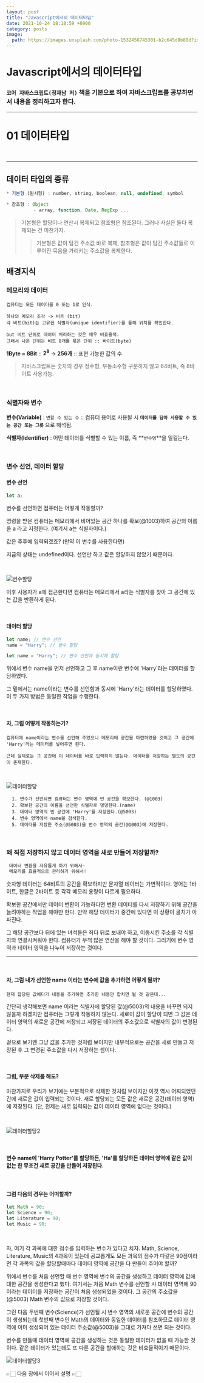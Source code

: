 ```yaml
---
layout: post
title: "Javascript에서의 데이터타입"
date: 2021-10-24 18:18:59 +0900
category: posts
image:
  path: https://images.unsplash.com/photo-1532456745301-b2c645d8b80d?ixid=MnwxMjA3fDB8MHxwaG90by1wYWdlfHx8fGVufDB8fHx8&ixlib=rb-1.2.1&auto=format&fit=crop&w=1974&q=80
---
```


# Javascript에서의 데이터타입

### `코어 자바스크립트(정재남 저)` 책을 기본으로 하여 자바스크립트를 공부하면서 내용을 정리하고자 한다.

---

# 01 데이터타입

<br>

---

## 데이터 타입의 종류

```js
* 기본형 (원시형) : number, string, boolean, null, undefined, symbol

* 참조형 : Object
          - array, function, Date, RegExp ...
```

> 기본형은 할당이나 연산시 복제되고 참조형은 참조된다.
> 그러나 사실은 둘다 복제되는 건 마찬가지.
>
> > 기본형은 값이 담긴 주소값 바로 복제, 참조형은 값이 담긴 주소값들로 이루어진 묶음을 가리키는 주소값을 복제한다.
> > <br>

## 배경지식

### **메모리와 데이터**

```
컴퓨터는 모든 데이터를 0 또는 1로 인식.

하나의 메모리 조각 -> 비트 (bit)
각 비트(bit)는 고유한 식별자(unique identifier)를 통해 위치를 확인한다.

but 비트 단위로 데이터 처리하는 것은 매우 비효율적.
그래서 나온 단위는 비트 8개를 묶은 단위 :: 바이트(byte)
```

**1Byte = 8Bit** :: **2<sup>8</sup>** -> **256개** :: 표현 가능한 값의 수

> 자바스크립트는 숫자의 경우 정수형, 부동소수형 구분하지 않고 64비트, 즉 8바이트 사용가능.

<br>

### **식별자와 변수**

**변수(Variable)** : `변할 수 있는 수` :: 컴퓨터 용어로 사용될 시 **`데이터를 담아 사용할 수 있는 공간 또는 그릇`** 으로 해석됨.

**식별자(Identifier)** : 어떤 데이터를 식별할 수 있는 이름, 즉 **`변수명`**을 일컬는다.

<br>

### **변수 선언, 데이터 할당**

#### **변수 선언**

```js
let a;
```

변수를 선언하면 컴퓨터는 어떻게 작동할까?

명령을 받은 컴퓨터는 메모리에서 비어있는 공간 하나를 확보(@1003)하여 공간의 이름을 a 라고 지정한다. (여기서 a는 식별자이다.)

값은 추후에 입력되겠죠? (만약 이 변수를 사용한다면)

지금의 상태는 undefined이다. 선언만 하고 값은 할당하지 않았기 때문이다.

<br>

![변수할당](https://user-images.githubusercontent.com/79234473/135016129-c50690a0-2b52-45d1-ac6b-8a64b8403461.png)

이후 사용자가 a에 접근한다면 컴퓨터는 메모리에서 a라는 식별자를 찾아 그 공간에 있는 값을 반환하게 된다.

<br>

#### **데이터 할당**

```js
let name; // 변수 선언
name = "Harry"; // 변수 할당

let name = "Harry"; // 변수 선언과 동시에 할당
```

위에서 변수 name을 먼저 선언하고 그 후 name이란 변수에 'Harry'라는 데이터를 할당하였다.

그 밑에서는 name이라는 변수를 선언함과 동시에 'Harry'라는 데이터를 할당하였다. 이 두 가지 방법은 동일한 작업을 수행한다.

<br>

#### 자, 그럼 어떻게 작동하는가?

```
컴퓨터에 name이라는 변수를 선언해 주었으니 메모리에 공간을 마련하였을 것이고 그 공간에 'Harry'라는 데이터를 넣어주면 된다.

근데 실제로는 그 공간에 이 데이터를 바로 입력하지 않는다. 데이터를 저장하는 별도의 공간이 존재한다.
```

<br>

![데이터할당](https://user-images.githubusercontent.com/79234473/135016133-f305a65c-beb4-425b-94f1-3639f6513a25.png)

```
  1. 변수가 선언되면 컴퓨터는 변수 영역에 빈 공간을 확보한다. (@1003)
  2. 확보한 공간의 이름을 선언한 식별자로 명명한다.(name)
  3. 데이터 영역의 빈 공간에 'Harry'를 저장한다.(@5003)
  4. 변수 영역에서 name을 검색한다.
  5. 데이터를 저장한 주소(@5003)을 변수 영역의 공간(@1003)에 저장한다.
```

<br>

### 왜 직접 저장하지 않고 데이터 영역을 새로 만들어 저장할까?

```jsx
 데이터 변환을 자유롭게 하기 위해서~
 메모리를 효율적으로 관리하기 위해서!
```

숫자형 데이터는 64비트의 공간을 확보하지만 문자열 데이터는 가변적이다. 영어는 1바이트, 한글은 2바이트 등 각각 메모리 용량이 다르게 필요하다.

확보한 공간에서만 데이터 변환이 가능하다면 변환 데이터를 다시 저장하기 위해 공간을 늘려야하는 작업을 해야만 한다. 만약 해당 데이터가 중간에 있다면 이 상황이 골치가 아파진다.

그 해당 공간보다 뒤에 있는 녀석들은 죄다 뒤로 보내야 하고, 이동시킨 주소를 각 식별자와 연결시켜줘야 한다. 컴퓨터가 무척 많은 연산을 해야 할 것이다. 그러기에 변수 영역과 데이터 영역을 나누어 저장하는 것이다.

---

  <br>

#### 자, 그럼 내가 선언한 name 이라는 변수에 값을 추가하면 어떻게 될까?

```
현재 할당된 값에다가 내용을 추가하면 추가한 내용만 합치면 될 것 같은데...
```

간단히 생각해보면 name 이라는 식별자에 할당된 값(@5003)의 내용을 바꾸면 되지 않을까 하겠지만 컴퓨터는 그렇게 작동하지 않는다. 새로이 값이 할당이 되면 그 값은 데이터 영역의 새로운 공간에 저장되고 저장된 데이터의 주소값으로 식별자의 값이 변경된다.

겉으로 보기엔 그냥 값을 추가한 것처럼 보이지만 내부적으로는 공간을 새로 만들고 저장된 후 그 변경된 주소값을 다시 저장하는 셈이다.

  <br>

#### **그럼, 부분 삭제를 해도?**

마찬가지로 우리가 보기에는 부분적으로 삭제한 것처럼 보이지만 이것 역시 어찌되었던 간에 새로운 값이 입력되는 것이다. 새로 할당되는 모든 값은 새로운 공간(데이터 영역)에 저장된다. (단, 전제는 새로 입력되는 값이 데이터 영역에 없다는 것이다.)

<br>

![데이터할당2](https://user-images.githubusercontent.com/79234473/135081883-0cea60bf-0aa3-43e6-b183-24f548dda77e.png)

<br>

#### 변수 name에 'Harry Potter'를 할당하든, 'Ha'를 할당하든 데이터 영역에 같은 값이 없는 한 무조건 새로 공간을 만들어 저장된다.

<br>

#### 그럼 다음의 경우는 어떠할까?

```jsx
let Math = 90;
let Science = 90;
let Literature = 90;
let Music = 90;
```

  <br>

자, 여기 각 과목에 대한 점수를 입력하는 변수가 있다고 치자. Math, Science, Literature, Music의 4과목이 있는데 공교롭게도 모든 과목의 점수가 다같은 90점이라면 각 과목의 값을 할당할때마다 데이터 영역에 공간을 다 만들어 주어야 할까?

위에서 변수를 처음 선언할 때 변수 영역에 변수의 공간을 생성하고 데이터 영역에 값에 대한 공간을 생성한다고 했다. 여기서는 처음 Math 변수를 선언할 시 데이터 영역에 90 이라는 데이터를 저장하는 공간이 처음 생성되었을 것이다. 그 공간의 주소값을 (@5003) Math 변수의 값으로 저장할 것이다.

그런 다음 두번째 변수(Science)가 선언될 시 변수 영역의 새로운 공간에 변수의 공간이 생성되는데 첫번째 변수인 Math의 데이터와 동일한 데이터를 참조하므로 데이터 영역에 이미 생성되어 있는 데이터 주소값(@5003)을 그대로 가져다 쓰면 되는 것이다.

변수를 만들때 데이터 영역에 공간을 생성하는 것은 동일한 데이터가 없을 때 가능한 것이다. 같은 데이터가 있는데도 또 다른 공간을 할애하는 것은 비효율적이기 때문이다.

![데이터할당3](https://user-images.githubusercontent.com/79234473/135082347-256bba4a-634c-43cd-9b01-a3839995297f.png)

👉🏻 다음 장에서 이어서 설명 👉🏻
